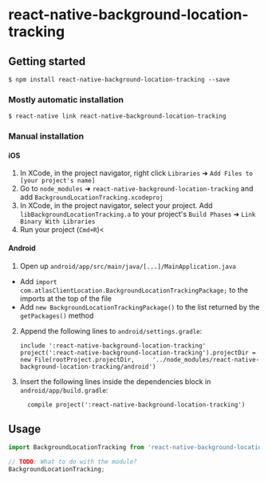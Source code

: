 # react-native-background-location-tracking

## Getting started

`$ npm install react-native-background-location-tracking --save`

### Mostly automatic installation

`$ react-native link react-native-background-location-tracking`

### Manual installation


#### iOS

1. In XCode, in the project navigator, right click `Libraries` ➜ `Add Files to [your project's name]`
2. Go to `node_modules` ➜ `react-native-background-location-tracking` and add `BackgroundLocationTracking.xcodeproj`
3. In XCode, in the project navigator, select your project. Add `libBackgroundLocationTracking.a` to your project's `Build Phases` ➜ `Link Binary With Libraries`
4. Run your project (`Cmd+R`)<

#### Android

1. Open up `android/app/src/main/java/[...]/MainApplication.java`
  - Add `import com.atlasClientLocation.BackgroundLocationTrackingPackage;` to the imports at the top of the file
  - Add `new BackgroundLocationTrackingPackage()` to the list returned by the `getPackages()` method
2. Append the following lines to `android/settings.gradle`:
  	```
  	include ':react-native-background-location-tracking'
  	project(':react-native-background-location-tracking').projectDir = new File(rootProject.projectDir, 	'../node_modules/react-native-background-location-tracking/android')
  	```
3. Insert the following lines inside the dependencies block in `android/app/build.gradle`:
  	```
      compile project(':react-native-background-location-tracking')
  	```


## Usage
```javascript
import BackgroundLocationTracking from 'react-native-background-location-tracking';

// TODO: What to do with the module?
BackgroundLocationTracking;
```
